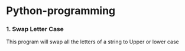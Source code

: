 # Python-programming

### 1. Swap Letter Case

This program will swap all the letters of a string to Upper or lower case
